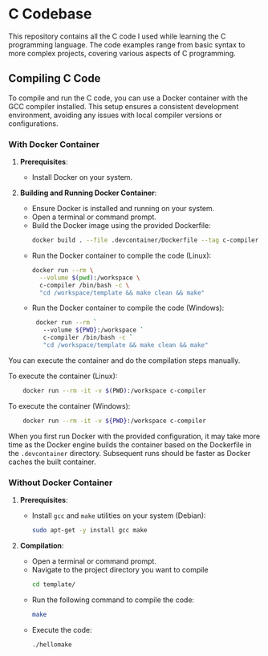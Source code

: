 # C Codebase

This repository contains all the C code I used while learning the C programming language. The code examples range from basic syntax to more complex projects, covering various aspects of C programming.

## Compiling C Code

To compile and run the C code, you can use a Docker container with the GCC compiler installed. This setup ensures a consistent development environment, avoiding any issues with local compiler versions or configurations.

### With Docker Container

1. **Prerequisites**:
   - Install Docker on your system.

2. **Building and Running Docker Container**:
   - Ensure Docker is installed and running on your system.
   - Open a terminal or command prompt.
   - Build the Docker image using the provided Dockerfile:
     ```bash
     docker build . --file .devcontainer/Dockerfile --tag c-compiler
     ```
   - Run the Docker container to compile the code (Linux):
     ```bash
     docker run --rm \
       --volume $(pwd):/workspace \
       c-compiler /bin/bash -c \
       "cd /workspace/template && make clean && make"
     ```
   - Run the Docker container to compile the code (Windows):
     ```bash
      docker run --rm `
        --volume ${PWD}:/workspace `
        c-compiler /bin/bash -c `
        "cd /workspace/template && make clean && make"
     ```

You can execute the container and do the compilation steps manually.

To execute the container (Linux):
```bash
    docker run --rm -it -v $(PWD):/workspace c-compiler
```

To execute the container (Windows):
```bash
    docker run --rm -it -v ${PWD}:/workspace c-compiler
```

When you first run Docker with the provided configuration, it may take more time as the Docker engine builds the container based on the Dockerfile in the `.devcontainer` directory. Subsequent runs should be faster as Docker caches the built container.

### Without Docker Container

1. **Prerequisites**:
   - Install `gcc` and `make` utilities on your system (Debian):
     ```bash
     sudo apt-get -y install gcc make
     ```

2. **Compilation**:
   - Open a terminal or command prompt.
   - Navigate to the project directory you want to compile
     ```bash
     cd template/
     ```
   - Run the following command to compile the code:
     ```bash
     make
     ```
   - Execute the code:
     ```bash
     ./hellomake
     ```
